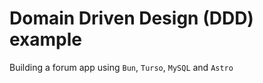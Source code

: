 # Domain Driven Design (DDD) example
Building a forum app using `Bun`, `Turso`, `MySQL` and `Astro`
